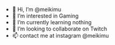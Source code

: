 - 👋 Hi, I’m @meikimu
- 👀 I’m interested in Gaming
- 🌱 I’m currently learning nothing
- 💞️ I’m looking to collaborate on Twitch
- 📫 contact me at instagram @meikimu

<!---
meikimu/meikimu is a ✨ special ✨ repository because its `README.md` (this file) appears on your GitHub profile.
You can click the Preview link to take a look at your changes.
--->
